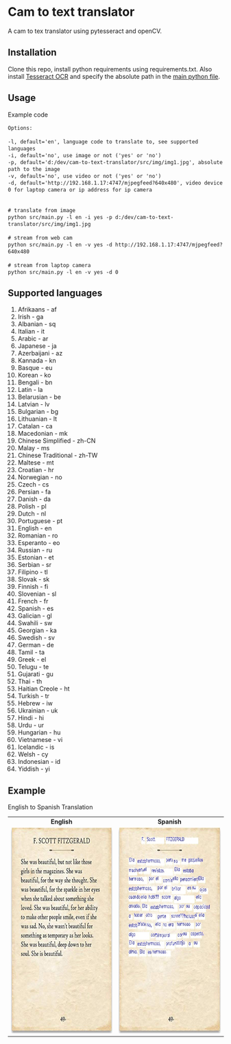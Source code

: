 # Cam to text translator
A cam to tex translator using pytesseract and openCV.

## Installation

Clone this repo, install python requirements using requirements.txt.
Also install [Tesseract OCR](https://github.com/tesseract-ocr/tesseract) and specify the absolute path in the [main python file](src/main.py).

## Usage

Example code
```
Options:

-l, default='en', language code to translate to, see supported languages
-i, default='no', use image or not ('yes' or 'no')
-p, default='d:/dev/cam-to-text-translator/src/img/img1.jpg', absolute path to the image
-v, default='no', use video or not ('yes' or 'no')
-d, default='http://192.168.1.17:4747/mjpegfeed?640x480', video device 0 for laptop camera or ip address for ip camera


# translate from image
python src/main.py -l en -i yes -p d:/dev/cam-to-text-translator/src/img/img1.jpg

# stream from web cam
python src/main.py -l en -v yes -d http://192.168.1.17:4747/mjpegfeed?640x480

# stream from laptop camera
python src/main.py -l en -v yes -d 0
```

## Supported languages

1. Afrikaans - af
2. Irish - ga
3. Albanian - sq
4. Italian - it
5. Arabic - ar
6. Japanese - ja
7. Azerbaijani - az
8. Kannada - kn
9. Basque - eu
10. Korean - ko
11. Bengali - bn
12. Latin - la
13. Belarusian - be
14. Latvian - lv
15. Bulgarian - bg
16. Lithuanian - lt
17. Catalan - ca
18. Macedonian - mk
19. Chinese Simplified - zh-CN
20. Malay - ms
21. Chinese Traditional - zh-TW
22. Maltese - mt
23. Croatian - hr
24. Norwegian - no
25. Czech - cs
26. Persian - fa
27. Danish - da
28. Polish - pl
29. Dutch - nl
30. Portuguese - pt
31. English - en
32. Romanian - ro
33. Esperanto - eo
34. Russian - ru
35. Estonian - et
36. Serbian - sr
37. Filipino - tl
38. Slovak - sk
39. Finnish - fi
40. Slovenian - sl
41. French - fr
42. Spanish - es
43. Galician - gl
44. Swahili - sw
45. Georgian - ka
46. Swedish - sv
47. German - de
48. Tamil - ta
49. Greek - el
50. Telugu - te
51. Gujarati - gu
52. Thai - th
53. Haitian Creole - ht
54. Turkish - tr
55. Hebrew - iw
56. Ukrainian - uk
57. Hindi - hi
58. Urdu - ur
59. Hungarian - hu
60. Vietnamese - vi
61. Icelandic - is
62. Welsh - cy
63. Indonesian - id
64. Yiddish - yi

## Example
English to Spanish Translation
<table>
  <tr>
    <td align="center" style="font-weight:bold"> English </td>
    <td align="center" style="font-weight:bold"> Spanish </td>
  </tr>
  <tr>
    <td><img src="src/img/img1.jpg" width=435 height=480></td>
    <td><img src="src/img/img2.jpg" width=435 height=480></td>
  </tr>
</table>
